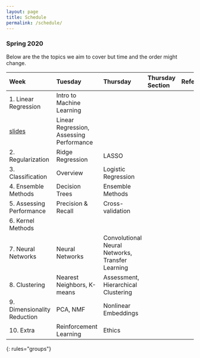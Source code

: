 ```yaml
---
layout: page
title: Schedule
permalink: /schedule/
---
```



### Spring 2020

Below are the the topics we aim to cover but time and the order might change.


| Week          | Tuesday       | Thursday   | Thursday Section | References         | Assignment  |
|:--------------|:--------------------|:-------------------|:-------------------|:-------------|:------------
|1. Linear Regression |Intro to Machine Learning
[slides](https://canvas.uw.edu/courses/1371982/files/folder/Lectures/lec1?preview=63527606)| Linear Regression, Assessing Performance|  |
|2. Regularization| Ridge Regression | LASSO| |
|3. Classification| Overview | Logistic Regression | 
|4. Ensemble Methods| Decision Trees | Ensemble Methods | 
|5. Assessing Performance| Precision & Recall | Cross-validation
|6. Kernel Methods||
|7. Neural Networks| Neural Networks| Convolutional Neural Networks, Transfer Learning|
|8. Clustering| Nearest Neighbors, K-means | Assessment, Hierarchical Clustering
|9. Dimensionality Reduction | PCA, NMF| Nonlinear Embeddings
|10. Extra |Reinforcement Learning | Ethics|

{: rules="groups"}

